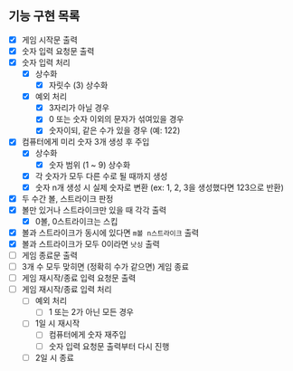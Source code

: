 ## 기능 구현 목록
- [x] 게임 시작문 출력
- [x] 숫자 입력 요청문 출력
- [x] 숫자 입력 처리
    - [x] 상수화
      - [x] 자릿수 (3) 상수화
    - [x] 예외 처리
        - [x] 3자리가 아닐 경우
        - [x] 0 또는 숫자 이외의 문자가 섞여있을 경우
        - [x] 숫자이되, 같은 수가 있을 경우 (예: 122)
- [x] 컴퓨터에게 미리 숫자 3개 생성 후 주입
    - [x] 상수화
      - [x] 숫자 범위 (1 ~ 9) 상수화 
    - [x] 각 숫자가 모두 다른 수로 될 때까지 생성
    - [x] 숫자 n개 생성 시 실제 숫자로 변환 (ex: 1, 2, 3을 생성했다면 123으로 반환)
- [x] 두 수간 볼, 스트라이크 판정
- [x] 볼만 있거나 스트라이크만 있을 때 각각 출력
    - [x] 0볼, 0스트라이크는 스킵
- [x] 볼과 스트라이크가 동시에 있다면 `m볼 n스트라이크` 출력
- [x] 볼과 스트라이크가 모두 0이라면 `낫싱` 출력
- [ ] 게임 종료문 출력
- [ ] 3개 수 모두 맞히면 (정확히 수가 같으면) 게임 종료
- [ ] 게임 재시작/종료 입력 요청문 출력
- [ ] 게임 재시작/종료 입력 처리
    - [ ] 예외 처리
        - [ ] 1 또는 2가 아닌 모든 경우
    - [ ] 1일 시 재시작
        - [ ] 컴퓨터에게 숫자 재주입
        - [ ] 숫자 입력 요청문 출력부터 다시 진행
    - [ ] 2일 시 종료
